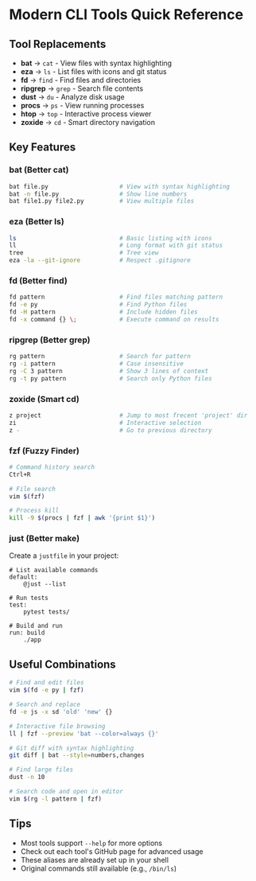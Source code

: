 # Modern CLI Tools Quick Reference

## Tool Replacements
- **bat** → `cat` - View files with syntax highlighting
- **eza** → `ls` - List files with icons and git status  
- **fd** → `find` - Find files and directories
- **ripgrep** → `grep` - Search file contents
- **dust** → `du` - Analyze disk usage  
- **procs** → `ps` - View running processes
- **htop** → `top` - Interactive process viewer
- **zoxide** → `cd` - Smart directory navigation

## Key Features

### bat (Better cat)
```bash
bat file.py                    # View with syntax highlighting
bat -n file.py                 # Show line numbers
bat file1.py file2.py          # View multiple files
```

### eza (Better ls)
```bash
ls                             # Basic listing with icons
ll                             # Long format with git status
tree                           # Tree view
eza -la --git-ignore           # Respect .gitignore
```

### fd (Better find)
```bash
fd pattern                     # Find files matching pattern
fd -e py                       # Find Python files
fd -H pattern                  # Include hidden files
fd -x command {} \;            # Execute command on results
```

### ripgrep (Better grep)
```bash
rg pattern                     # Search for pattern
rg -i pattern                  # Case insensitive
rg -C 3 pattern                # Show 3 lines of context
rg -t py pattern               # Search only Python files
```

### zoxide (Smart cd)
```bash
z project                      # Jump to most frecent 'project' dir
zi                             # Interactive selection
z -                            # Go to previous directory
```

### fzf (Fuzzy Finder)
```bash
# Command history search
Ctrl+R                         

# File search
vim $(fzf)                     

# Process kill
kill -9 $(procs | fzf | awk '{print $1}')
```

### just (Better make)
Create a `justfile` in your project:
```
# List available commands
default:
    @just --list

# Run tests
test:
    pytest tests/

# Build and run
run: build
    ./app
```

## Useful Combinations

```bash
# Find and edit files
vim $(fd -e py | fzf)

# Search and replace
fd -e js -x sd 'old' 'new' {}

# Interactive file browsing
ll | fzf --preview 'bat --color=always {}'

# Git diff with syntax highlighting  
git diff | bat --style=numbers,changes

# Find large files
dust -n 10

# Search code and open in editor
vim $(rg -l pattern | fzf)
```

## Tips
- Most tools support `--help` for more options
- Check out each tool's GitHub page for advanced usage
- These aliases are already set up in your shell
- Original commands still available (e.g., `/bin/ls`)